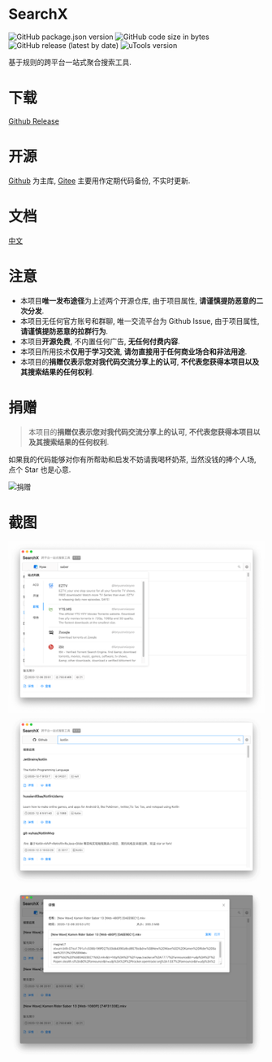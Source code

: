 # SearchX
![GitHub package.json version](https://img.shields.io/github/package-json/v/LanyuanXiaoyao-Studio/SearchX?label=%E4%BB%A3%E7%A0%81%E7%89%88%E6%9C%AC)
![GitHub code size in bytes](https://img.shields.io/github/languages/code-size/LanyuanXiaoyao-Studio/SearchX?label=%E4%BB%A3%E7%A0%81%E4%BD%93%E7%A7%AF)
![GitHub release (latest by date)](https://img.shields.io/github/v/release/LanyuanXiaoyao-Studio/SearchX?label=%E5%8F%91%E5%B8%83%E7%89%88%E6%9C%AC)
![uTools version](https://img.shields.io/badge/uTools%20%E7%89%88%E6%9C%AC-%3E%3D1.1.3-green)

基于规则的跨平台一站式聚合搜索工具.

# 下载
[Github Release](https://github.com/LanyuanXiaoyao-Studio/SearchX/releases)

# 开源
[Github](https://github.com/LanyuanXiaoyao-Studio/SearchX)  为主库, [Gitee](https://gitee.com/LanyuanXiaoyao-Studio/SearchX)  主要用作定期代码备份, 不实时更新.

# 文档
[中文]()

# 注意
- 本项目**唯一发布途径**为上述两个开源仓库, 由于项目属性, **请谨慎提防恶意的二次分发**.
- 本项目无任何官方账号和群聊, 唯一交流平台为 Github Issue, 由于项目属性, **请谨慎提防恶意的拉群行为**.
- 本项目**开源免费**, 不内置任何广告, **无任何付费内容**.
- 本项目所用技术**仅用于学习交流**, **请勿直接用于任何商业场合和非法用途**.
- 本项目的**捐赠仅表示您对我代码交流分享上的认可**, **不代表您获得本项目以及其搜索结果的任何权利**.

# 捐赠
> 本项目的**捐赠仅表示您对我代码交流分享上的认可**, **不代表您获得本项目以及其搜索结果的任何权利**.

如果我的代码能够对你有所帮助和启发不妨请我喝杯奶茶, 当然没钱的捧个人场, 点个 Star 也是心意.

<img src="https://gitee.com/lanyuanxiaoyao/utools-data/raw/master/donate.png" alt="捐赠" width="150px" />

# 截图
![](https://raw.githubusercontent.com/LanyuanXiaoyao-Studio/SearchX/master/screenshot/sites.png)
![](https://raw.githubusercontent.com/LanyuanXiaoyao-Studio/SearchX/master/screenshot/index.png)
![](https://raw.githubusercontent.com/LanyuanXiaoyao-Studio/SearchX/master/screenshot/detail.png)
